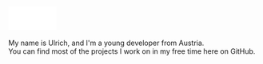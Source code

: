 <div>
    <img class="image" src="header.svg" alt="Profile information">
</div>

<p>
    My name is Ulrich, and I'm a young developer from Austria.
    <br/>
    You can find most of the projects I work on in my free time here on GitHub.
</p>

